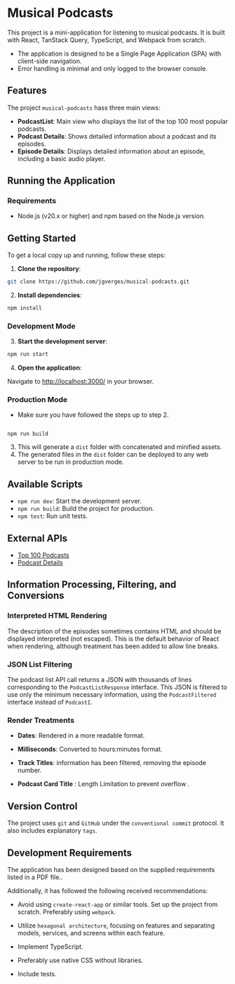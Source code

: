 # Musical Podcasts

This project is a mini-application for listening to musical podcasts. It is built with React, TanStack Query, TypeScript, and Webpack from scratch.

- The application is designed to be a Single Page Application (SPA) with client-side navigation.
- Error handling is minimal and only logged to the browser console.

## Features

The project `musical-podcasts` hass three main views:

- **PodcastList**: Main view who displays the list of the top 100 most popular podcasts.
- **Podcast Details**: Shows detailed information about a podcast and its episodes.
- **Episode Details**: Displays detailed information about an episode, including a basic audio player.

## Running the Application

### Requirements

- Node.js (v20.x or higher) and npm based on the Node.js version.

## Getting Started

To get a local copy up and running, follow these steps:

1. **Clone the repository**:

```bash
git clone https://github.com/jgverges/musical-podcasts.git
```

2. **Install dependencies**:

```bash
npm install
```

### Development Mode

3. **Start the development server**:

```bash
npm run start
```

4. **Open the application**:

Navigate to [http://localhost:3000/](http://localhost:3000/) in your browser.

### Production Mode

- Make sure you have followed the steps up to step 2.

```

npm run build

```

3. This will generate a `dist` folder with concatenated and minified assets.
4. The generated files in the `dist` folder can be deployed to any web server to be run in production mode.

## Available Scripts

- `npm run dev`: Start the development server.
- `npm run build`: Build the project for production.
- `npm test`: Run unit tests.

## External APIs

- [Top 100 Podcasts](https://itunes.apple.com/us/rss/toppodcasts/limit=100/genre=1310/json)
- [Podcast Details](https://itunes.apple.com/lookup?id=934552872&media=podcast&entity=podcastEpisode&limit=20)

## Information Processing, Filtering, and Conversions

### Interpreted HTML Rendering

The description of the episodes sometimes contains HTML and should be displayed interpreted (not escaped). This is the default behavior of React when rendering, although treatment has been added to allow line breaks.

### JSON List Filtering

The podcast list API call returns a JSON with thousands of lines corresponding to the `PodcastListResponse` interface. This JSON is filtered to use only the minimum necessary information, using the `PodcastFiltered` interface instead of `PodcastI`.

### Render Treatments

- **Dates**: Rendered in a more readable format.

- **Milliseconds**: Converted to hours:minutes format.

- **Track Titles**: information has been filtered, removing the episode number.

- **Podcast Card Title** : Length Limitation to prevent overflow .

## Version Control

The project uses `git` and `GitHub` under the `conventional commit` protocol. It also includes explanatory `tags`.

## Development Requirements

The application has been designed based on the supplied requirements listed in a PDF file..

Additionally, it has followed the following received recommendations:

- Avoid using `create-react-app` or similar tools. Set up the project from scratch. Preferably using `webpack`.

- Utilize `hexagonal architecture`, focusing on features and separating models, services, and screens within each feature.

- Implement TypeScript.

- Preferably use native CSS without libraries.

- Include tests.
